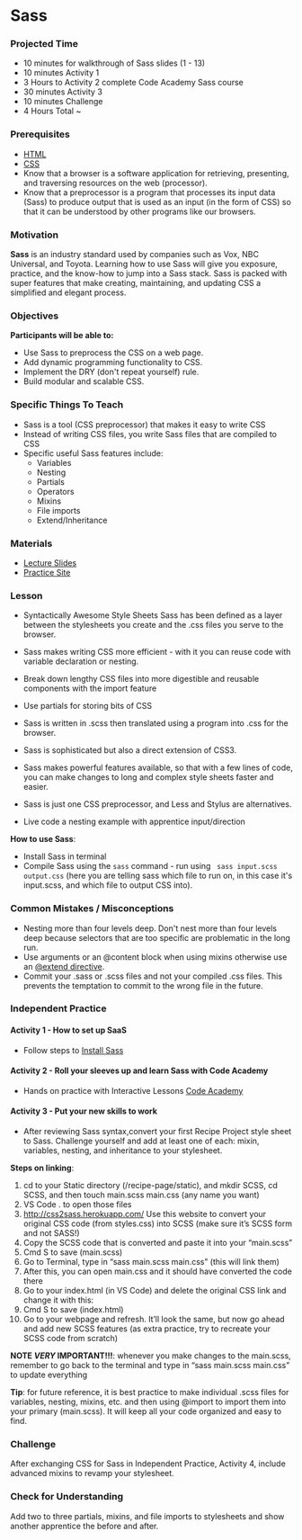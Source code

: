 # Sass

### Projected Time
- 10 minutes for walkthrough of Sass slides (1 - 13)
- 10 minutes Activity 1
- 3 Hours to Activity 2 complete Code Academy Sass course
- 30 minutes Activity 3
- 10 minutes Challenge
- 4 Hours Total ~

### Prerequisites
- [HTML](/html/html.md)
- [CSS](/css/css.md)
- Know that a browser is a software application for retrieving, presenting, and traversing resources on the web (processor).
- Know that a preprocessor is a program that processes its input data (Sass) to produce output that is used as an input (in the form of CSS) so that it can be understood by other programs like our browsers.

### Motivation
**Sass** is an industry standard used by companies such as Vox, NBC Universal, and Toyota.
Learning how to use Sass will give you exposure, practice, and the know-how to jump into a Sass stack. Sass is packed with super features that make creating, maintaining, and updating CSS a simplified and elegant process.

### Objectives
**Participants will be able to:**
- Use Sass to preprocess the CSS on a web page.
- Add dynamic programming functionality to CSS.
- Implement the DRY (don't repeat yourself) rule.
- Build modular and scalable CSS.

### Specific Things To Teach
- Sass is a tool (CSS preprocessor) that makes it easy to write CSS
- Instead of writing CSS files, you write Sass files that are compiled to CSS
- Specific useful Sass features include:
	- Variables
	- Nesting
	- Partials
	- Operators
	- Mixins
	- File imports
	- Extend/Inheritance

### Materials

- [Lecture Slides](https://docs.google.com/presentation/d/1kwiRu5C26U1Q06rpipbh2ldtJBWI-f1VwPKOKdxs9d4/edit?usp=sharing)
- [Practice Site](https://blog.codepen.io/documentation/editor/using-css-preprocessors/)

### Lesson

- Syntactically Awesome Style Sheets
Sass has been defined as a layer between the stylesheets you create and the .css files you serve to the browser.

- Sass makes writing CSS more efficient - with it you can reuse code with variable declaration or nesting.
- Break down lengthy CSS files into more digestible and reusable components with the import feature
- Use partials for storing bits of CSS

- Sass is written in .scss then translated using a program into .css for the browser.
- Sass is sophisticated but also a direct extension of CSS3. 
- Sass makes powerful features available, so that with a few lines of code, you can make changes to long and complex style sheets faster and easier.
- Sass is just one CSS preprocessor, and Less and Stylus are alternatives.
- Live code a nesting example with apprentice input/direction

**How to use Sass**:
- Install Sass in terminal
- Compile Sass using the ```sass``` command - run using ``` sass input.scss  output.css``` (here you are telling sass which file to run on, in this case it's input.scss, and which file to output CSS into).

### Common Mistakes / Misconceptions

- Nesting more than four levels deep. Don't nest more than four levels deep because selectors that are too specific are problematic in the long run.
- Use arguments or an @content block when using mixins otherwise use an [@extend directive](http://sass-lang.com/documentation/file.SASS_REFERENCE.html#extend).
- Commit your .sass or .scss files and not your compiled .css files. This prevents the temptation to commit to the wrong file in the future.

### Independent Practice
#### Activity 1 - How to set up SaaS
- Follow steps to [Install Sass](http://sass-lang.com/install)
#### Activity 2 - Roll your sleeves up and learn Sass with Code Academy
- Hands on practice with Interactive Lessons [Code Academy](https://www.codecademy.com/learn/learn-sass)
#### Activity 3 - Put your new skills to work
- After reviewing Sass syntax,convert your first Recipe Project style sheet to Sass.
Challenge yourself and add at least one of each:  mixin, variables, nesting, and inheritance to your stylesheet.

**Steps on linking**: 
1. cd to your Static directory (/recipe-page/static), and mkdir SCSS, cd SCSS, and then touch main.scss main.css (any name you want)
2. VS Code . to open those files
3. http://css2sass.herokuapp.com/ Use this website to convert your original CSS code (from styles.css) into SCSS (make sure it’s SCSS form and not SASS!)
4. Copy the SCSS code that is converted and paste it into your “main.scss”
5. Cmd S to save (main.scss)
6. Go to Terminal, type in “sass main.scss main.css” (this will link them)
7. After this, you can open main.css and it should have converted the code there
8. Go to your index.html (in VS Code) and delete the original CSS link and change it with this: <link rel="stylesheet" type="text/css" href="static/scss/main.css">
9. Cmd S to save (index.html)
10. Go to your webpage and refresh. It’ll look the same, but now go ahead and add new SCSS features (as extra practice, try to recreate your SCSS code from scratch)


**NOTE _VERY_ IMPORTANT!!!**: whenever you make changes to the main.scss, remember to go back to the terminal and type in “sass main.scss main.css” to update everything

**Tip**: for future reference, it is best practice to make individual .scss files for variables, nesting, mixins, etc. and then using @import to import them into your primary (main.scss). It will keep all your code organized and easy to find. 

### Challenge

After exchanging CSS for Sass in Independent Practice, Activity 4, include advanced mixins to revamp your stylesheet.

### Check for Understanding

Add two to three partials, mixins, and file imports to stylesheets and show another apprentice the before and after.
